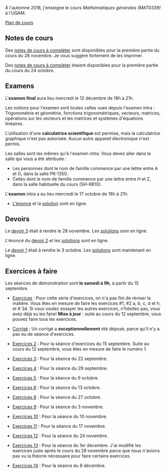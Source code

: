 À l'automne 2018, j'enseigne le cours _Mathématiques générales (MAT0339)_ à l'UQAM.

[Plan de cours](MAT0339-A18-plan_de_cours.pdf)

## Notes de cours

Des [notes de cours à compléter](Notes_trouees13.pdf) sont disponibles pour la première partie du cours du 28 novembre. Je vous suggère fortement de les imprimer.

Des [notes de cours à compléter](Notes_trouees8.pdf) étaient disponibles pour la première partie du cours du 24 octobre.

## Examens

L'**examen final** aura lieu mercredi le 12 décembre de 18h à 21h.

Les notions pour l'examen sont toutes celles vues depuis l'examen intra : Trigonométrie et géométrie, fonctions trigonométriques, vecteurs, matrices, opérations sur les vecteurs et les matrices et systèmes d'équations linéaires.

L'utilisation d'une **calculatrice scientifique** est permise, mais la calculatrice graphique n'est pas autorisée. Aucun autre appareil électronique n'est permis.

Les salles sont les mêmes qu'à l'examen intra. Vous devez aller dans la salle qui vous a été attribuée :

  *   Les personnes dont le nom de famille commence par une lettre entre A et G, dans la salle PK-1350.
  *   Celles dont le nom de famille commence par une lettre entre H et Z, dans la salle habituelle du cours (SH-R810).

L'**examen** intra a eu lieu mercredi le 17 octobre de 18h à 21h.
* [L'énoncé](Examen1.pdf) et la [solution](Examen1-solutions.pdf) sont en ligne.

## Devoirs


Le [devoir 3](Devoir3.pdf) était à rendre le 28 novembre. Les [solutions](Devoir3-solutions.pdf) sont en ligne.

L'énoncé du [devoir 2](Devoir2.pdf) et les [solutions](Devoir2-solutions.pdf) sont en ligne.

Le [devoir 1](Devoir1.pdf) était à rendre le 3 octobre. Les [solutions](Devoir1-solutions.pdf) sont maintenant en ligne.

## Exercices à faire
Les séances de démonstration sont  **le samedi à 9h**, à partir du 15 septembre.

* [Exercices](Exercices1.pdf) : Pour cette série d'exercices, on n'a pas fini de réviser la matière. Vous êtes en mesure de faire les exercices #1, #2 a, b, c, d et h, et # 3d. Si vous voulez essayer les autres exercices, n'hésitez pas, vous avez déjà su les faire! **Mise à jour** : suite au cours du 12 septembre, vous pouvez faire tous les exercices.
* [Corrigé](Exercices1-corrige.pdf) : Un corrigé a **exceptionnellement** été déposé, parce qu'il n'y a pas eu de séance d'exercices.

* [Exercices 2](Exercices2.pdf) : Pour la séance d'exercices du 15 septembre. Suite au cours du 12 septembre, vous êtes en mesure de faire le numéro 1.
* [Exercices 3](Exercices3.pdf) : Pour la séance du 22 septembre.
* [Exercices 4](Exercices4.pdf) : Pour la séance du 29 septembre.
* [Exercices 5](Exercices5.pdf) : Pour la séance du 6 octobre.
* [Exercices 6](Exercices6.pdf) : Pour la séance du 13 octobre.
* [Exercices 8](Exercices8.pdf) : Pour la séance du 27 octobre.
* [Exercices 9](Exercices9.pdf) : Pour la séance du 3 novembre.
* [Exercices 10](Exercices10.pdf) : Pour la séance du 10 novembre.
* [Exercices 11](Exercices11.pdf) : Pour la séance du 17 novembre.
* [Exercices 12](Exercices12.pdf) : Pour la séance du 24 novembre.
* [Exercices 13](Exercices13.pdf) : Pour la séance du 1er décembre. J'ai modifié les exercices juste après le cours du 28 novembre parce que nous n'avions pas vu la théorie nécessaire pour faire certains exercices.
* [Exercices 14](Exercices14.pdf) : Pour la séance du 8 décembre.
